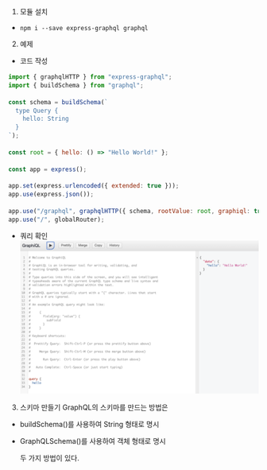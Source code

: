 1. 모듈 설치

- `npm i --save express-graphql graphql`

2. 예제

- 코드 작성

```jsx
import { graphqlHTTP } from "express-graphql";
import { buildSchema } from "graphql";

const schema = buildSchema(`
  type Query {
    hello: String
  }
`);

const root = { hello: () => "Hello World!" };

const app = express();

app.set(express.urlencoded({ extended: true }));
app.use(express.json());

app.use("/graphql", graphqlHTTP({ schema, rootValue: root, graphiql: true }));
app.use("/", globalRouter);
```

- 쿼리 확인
  ![쿼리결과](./imgs/%EC%8A%A4%ED%81%AC%EB%A6%B0%EC%83%B7%202022-05-12%20%EC%98%A4%ED%9B%84%207.31.11.png)

3. 스키마 만들기
   GraphQL의 스키마를 만드는 방법은

- buildSchema()를 사용하여 String 형태로 명시
- GraphQLSchema()를 사용하여 객체 형태로 명시

  두 가지 방법이 있다.
